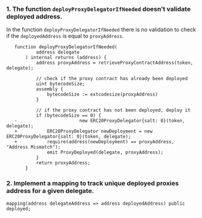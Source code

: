### 1. The function `deployProxyDelegatorIfNeeded` doesn’t validate deployed address.
    
In the function `deployProxyDelegatorIfNeeded` there is no validation to check if the `deployedAddress` is equal to `proxyAddress`.
    
 ```solidity
    function deployProxyDelegatorIfNeeded(
            address delegate
        ) internal returns (address) {
            address proxyAddress = retrieveProxyContractAddress(token, delegate);
    
            // check if the proxy contract has already been deployed
            uint bytecodeSize;
            assembly {
                bytecodeSize := extcodesize(proxyAddress)
            }
    
            // if the proxy contract has not been deployed, deploy it
            if (bytecodeSize == 0) {
    -						new ERC20ProxyDelegator{salt: 0}(token, delegate);
    +           ERC20ProxyDelegator newDeployment = new ERC20ProxyDelegator{salt: 0}(token, delegate);
    +           require(address(newDeployment) == proxyAddress, "Address Mismatch");
                emit ProxyDeployed(delegate, proxyAddress);
            }
            return proxyAddress;
        }
```

### 2. Implement a mapping to track unique deployed proxies address for a given delegate.

```solidity
mapping(address delegateAddress => address deployedAddress) public deployed;
```
